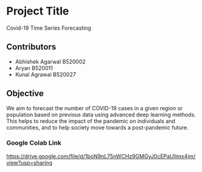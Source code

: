 # Project Title

Covid-19 Time Series Forecasting

## Contributors
- Abhishek Agarwal B520002
- Aryan B520011
- Kunal Agrawal B520027

## Objective

We aim to forecast the number of COVID-19 cases in a given region or population based on previous data using advanced deep learning methods. This helps to reduce the impact of the pandemic on individuals and communities, and to help society move towards a post-pandemic future.

### Google Colab Link

[https://drive.google.com/file/d/1boN9nL75nWCHz9GMGyJ0cEPaUlImx4jm/view?usp=sharing
](https://colab.research.google.com/drive/1boN9nL75nWCHz9GMGyJ0cEPaUlImx4jm)
